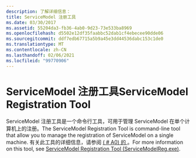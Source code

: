 ```yaml
---
description: 了解详细信息：
title: ServiceModel 注册工具
ms.date: 03/30/2017
ms.assetid: 55204da3-fb36-4ab0-9d23-73e533ba8969
ms.openlocfilehash: d5502e12df35faabbc52dab1cf4ebecee90dde06
ms.sourcegitcommit: ddf7edb67715a5b9a45e3dd44536dabc153c1de0
ms.translationtype: MT
ms.contentlocale: zh-CN
ms.lasthandoff: 02/06/2021
ms.locfileid: "99770906"
---
```

# <a name="servicemodel-registration-tool"></a><span data-ttu-id="5f249-103">ServiceModel 注册工具</span><span class="sxs-lookup"><span data-stu-id="5f249-103">ServiceModel Registration Tool</span></span>

<span data-ttu-id="5f249-104">ServiceModel 注册工具是一个命令行工具，可用于管理 ServiceModel 在单个计算机上的注册。</span><span class="sxs-lookup"><span data-stu-id="5f249-104">The ServiceModel Registration Tool is command-line tool that allow you to manage the registration of ServiceModel on a single machine.</span></span> <span data-ttu-id="5f249-105">有关此工具的详细信息，请参阅 [ ( # A0) 的 ](../servicemodelreg-exe.md)。</span><span class="sxs-lookup"><span data-stu-id="5f249-105">For more information on this tool, see [ServiceModel Registration Tool (ServiceModelReg.exe)](../servicemodelreg-exe.md).</span></span>
